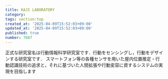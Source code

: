 ```yaml
---
title: KAJI LABORATORY
category:
tags: section:top
created_at: '2025-04-09T15:52:03+09:00'
updated_at: '2025-04-09T15:52:03+09:00'
published: true
number: 7687
---
```


正式な研究室名は行動情報科学研究室です．行動をセンシングし，行動をデザインする研究室です． スマートフォン等の各種センサを用いた屋内位置推定・行動認識技術の追求と，それに基づいた人間拡張や行動変容に資するシステムの実現を目指します

